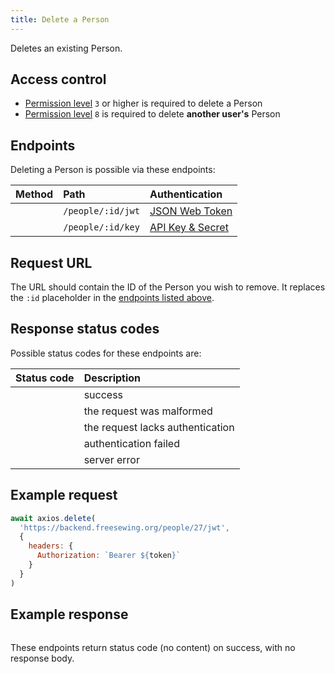 ```yaml
---
title: Delete a Person
---
```


Deletes an existing Person.

## Access control

- [Permission level](/reference/backend/rbac) `3` or higher is required to delete a Person
- [Permission level](/reference/backend/rbac) `8` is required to delete **another user's** Person

## Endpoints

Deleting a Person is possible via these endpoints:

| Method    | Path | Authentication |
| --------: | :--- | :------------- |
| <Method delete /> | `/people/:id/jwt` | [JSON Web Token](/reference/backend/authentication#jwt-authentication) |
| <Method delete /> | `/people/:id/key` | [API Key & Secret](/reference/backend/authentication#key-authentication) |

## Request URL

The URL should contain the ID of the Person you wish to remove.
It replaces the `:id` placeholder in the [endpoints listed above](#endpoints).

## Response status codes

Possible status codes for these endpoints are:

| Status code | Description |
| ----------: | :---------- |
| <StatusCode status="204"/> | success |
| <StatusCode status="400"/> | the request was malformed |
| <StatusCode status="401"/> | the request lacks authentication |
| <StatusCode status="403"/> | authentication failed |
| <StatusCode status="500"/> | server error |

## Example request

```js
await axios.delete(
  'https://backend.freesewing.org/people/27/jwt',
  {
    headers: {
      Authorization: `Bearer ${token}`
    }
  }
)
```

## Example response

```204.json
```
<Note>
These endpoints return status code <StatusCode status="204"/> (no content) on
success, with no response body.
</Note>
